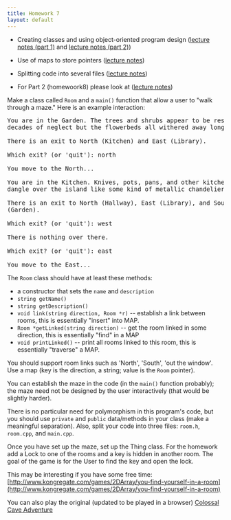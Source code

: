 ```yaml
---
title: Homework 7
layout: default
---
```


  - Creating classes and using object-oriented program design
    ([lecture notes (part 1)](/cse2122/lecture/classes-and-object-orientation.html)
    and
    [lecture notes (part 2)](/cse2122/lecture/classes-and-object-orientation-2.html))

  - Use of maps to store pointers
    ([lecture notes](/cse2122/lecture/maps-sets-etc.html))

  - Splitting code into several files
    ([lecture notes](/cse2122/lecture/splitting-code.html))
  - For Part 2 (homewoork8)  please look at 
    ([lecture notes](/cse2122/homework/homework-8.html))

Make a class called `Room` and a `main()` function that allow a user to "walk
through a maze." Here is an example interaction:

<pre>
You are in the Garden. The trees and shrubs appear to be resilient to
decades of neglect but the flowerbeds all withered away long ago.

There is an exit to North (Kitchen) and East (Library).

Which exit? (or 'quit'): north

You move to the North...

You are in the Kitchen. Knives, pots, pans, and other kitchenware
dangle over the island like some kind of metallic chandelier.

There is an exit to North (Hallway), East (Library), and South
(Garden).

Which exit? (or 'quit'): west

There is nothing over there.

Which exit? (or 'quit'): east

You move to the East...
</pre>

The `Room` class should have at least these methods:

* a constructor that sets the `name` and `description`
* `string getName()`
* `string getDescription()`
* `void link(string direction, Room *r)` -- establish a link between rooms, this is essentially "insert" into MAP. 
* `Room *getLinked(string direction)` -- get the room linked in some direction, this is essentially "find" in a MAP
* `void printLinked()` -- print all rooms linked to this room, this is essentially "traverse" a MAP.

You should support room links such as  'North', 'South', 'out the window'. Use a map (key is the direction, a string;
value is the `Room` pointer).

You can establish the maze in the code (in the `main()` function
probably); the maze need not be designed by the user interactively
(that would be slightly harder).

There is no particular need for polymorphism in this program's code,
but you should use `private` and `public` data/methods in your class
(make a meaningful separation). Also, split your code into three
files: `room.h`, `room.cpp`, and `main.cpp`.

Once you have set up the maze, set up the Thing class.
For the homework add a Lock to one of the rooms and a key is hidden in another room.
The goal of the game is for the User to find the key and open the lock.


This may be interesting if you have some free time:
[http://www.kongregate.com/games/2DArray/you-find-yourself-in-a-room](http://www.kongregate.com/games/2DArray/you-find-yourself-in-a-room)

You can also play the original (updated to be played in a browser)
[Colossal Cave Adventure](http://www.ifiction.org/games/playz.php?cat=&game=1&mode=html)
